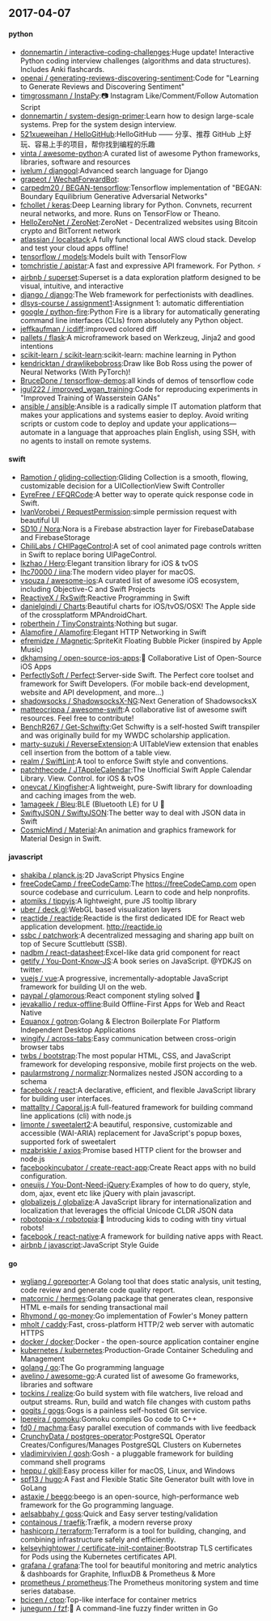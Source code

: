 ## 2017-04-07

#### python
* [donnemartin / interactive-coding-challenges](https://github.com/donnemartin/interactive-coding-challenges):Huge update! Interactive Python coding interview challenges (algorithms and data structures). Includes Anki flashcards.
* [openai / generating-reviews-discovering-sentiment](https://github.com/openai/generating-reviews-discovering-sentiment):Code for "Learning to Generate Reviews and Discovering Sentiment"
* [timgrossmann / InstaPy](https://github.com/timgrossmann/InstaPy):📷 Instagram Like/Comment/Follow Automation Script
* [donnemartin / system-design-primer](https://github.com/donnemartin/system-design-primer):Learn how to design large-scale systems. Prep for the system design interview.
* [521xueweihan / HelloGitHub](https://github.com/521xueweihan/HelloGitHub):HelloGitHub —— 分享、推荐 GitHub 上好玩、容易上手的项目，帮你找到编程的乐趣
* [vinta / awesome-python](https://github.com/vinta/awesome-python):A curated list of awesome Python frameworks, libraries, software and resources
* [ivelum / djangoql](https://github.com/ivelum/djangoql):Advanced search language for Django
* [grapeot / WechatForwardBot](https://github.com/grapeot/WechatForwardBot):
* [carpedm20 / BEGAN-tensorflow](https://github.com/carpedm20/BEGAN-tensorflow):Tensorflow implementation of "BEGAN: Boundary Equilibrium Generative Adversarial Networks"
* [fchollet / keras](https://github.com/fchollet/keras):Deep Learning library for Python. Convnets, recurrent neural networks, and more. Runs on TensorFlow or Theano.
* [HelloZeroNet / ZeroNet](https://github.com/HelloZeroNet/ZeroNet):ZeroNet - Decentralized websites using Bitcoin crypto and BitTorrent network
* [atlassian / localstack](https://github.com/atlassian/localstack):A fully functional local AWS cloud stack. Develop and test your cloud apps offline!
* [tensorflow / models](https://github.com/tensorflow/models):Models built with TensorFlow
* [tomchristie / apistar](https://github.com/tomchristie/apistar):A fast and expressive API framework. For Python. ⚡️
* [airbnb / superset](https://github.com/airbnb/superset):Superset is a data exploration platform designed to be visual, intuitive, and interactive
* [django / django](https://github.com/django/django):The Web framework for perfectionists with deadlines.
* [dlsys-course / assignment1](https://github.com/dlsys-course/assignment1):Assignment 1: automatic differentiation
* [google / python-fire](https://github.com/google/python-fire):Python Fire is a library for automatically generating command line interfaces (CLIs) from absolutely any Python object.
* [jeffkaufman / icdiff](https://github.com/jeffkaufman/icdiff):improved colored diff
* [pallets / flask](https://github.com/pallets/flask):A microframework based on Werkzeug, Jinja2 and good intentions
* [scikit-learn / scikit-learn](https://github.com/scikit-learn/scikit-learn):scikit-learn: machine learning in Python
* [kendricktan / drawlikebobross](https://github.com/kendricktan/drawlikebobross):Draw like Bob Ross using the power of Neural Networks (With PyTorch)!
* [BruceDone / tensorflow-demos](https://github.com/BruceDone/tensorflow-demos):all kinds of demos of tensorflow code
* [igul222 / improved_wgan_training](https://github.com/igul222/improved_wgan_training):Code for reproducing experiments in "Improved Training of Wasserstein GANs"
* [ansible / ansible](https://github.com/ansible/ansible):Ansible is a radically simple IT automation platform that makes your applications and systems easier to deploy. Avoid writing scripts or custom code to deploy and update your applications— automate in a language that approaches plain English, using SSH, with no agents to install on remote systems.

#### swift
* [Ramotion / gliding-collection](https://github.com/Ramotion/gliding-collection):Gliding Collection is a smooth, flowing, customizable decision for a UICollectionView Swift Controller
* [EyreFree / EFQRCode](https://github.com/EyreFree/EFQRCode):A better way to operate quick response code in Swift.
* [IvanVorobei / RequestPermission](https://github.com/IvanVorobei/RequestPermission):simple permission request with beautiful UI
* [SD10 / Nora](https://github.com/SD10/Nora):Nora is a Firebase abstraction layer for FirebaseDatabase and FirebaseStorage
* [ChiliLabs / CHIPageControl](https://github.com/ChiliLabs/CHIPageControl):A set of cool animated page controls written in Swift to replace boring UIPageControl.
* [lkzhao / Hero](https://github.com/lkzhao/Hero):Elegant transition library for iOS & tvOS
* [lhc70000 / iina](https://github.com/lhc70000/iina):The modern video player for macOS.
* [vsouza / awesome-ios](https://github.com/vsouza/awesome-ios):A curated list of awesome iOS ecosystem, including Objective-C and Swift Projects
* [ReactiveX / RxSwift](https://github.com/ReactiveX/RxSwift):Reactive Programming in Swift
* [danielgindi / Charts](https://github.com/danielgindi/Charts):Beautiful charts for iOS/tvOS/OSX! The Apple side of the crossplatform MPAndroidChart.
* [roberthein / TinyConstraints](https://github.com/roberthein/TinyConstraints):Nothing but sugar.
* [Alamofire / Alamofire](https://github.com/Alamofire/Alamofire):Elegant HTTP Networking in Swift
* [efremidze / Magnetic](https://github.com/efremidze/Magnetic):SpriteKit Floating Bubble Picker (inspired by Apple Music)
* [dkhamsing / open-source-ios-apps](https://github.com/dkhamsing/open-source-ios-apps):📱 Collaborative List of Open-Source iOS Apps
* [PerfectlySoft / Perfect](https://github.com/PerfectlySoft/Perfect):Server-side Swift. The Perfect core toolset and framework for Swift Developers. (For mobile back-end development, website and API development, and more…)
* [shadowsocks / ShadowsocksX-NG](https://github.com/shadowsocks/ShadowsocksX-NG):Next Generation of ShadowsocksX
* [matteocrippa / awesome-swift](https://github.com/matteocrippa/awesome-swift):A collaborative list of awesome swift resources. Feel free to contribute!
* [BenchR267 / Get-Schwifty](https://github.com/BenchR267/Get-Schwifty):Get Schwifty is a self-hosted Swift transpiler and was originally build for my WWDC scholarship application.
* [marty-suzuki / ReverseExtension](https://github.com/marty-suzuki/ReverseExtension):A UITableView extension that enables cell insertion from the bottom of a table view.
* [realm / SwiftLint](https://github.com/realm/SwiftLint):A tool to enforce Swift style and conventions.
* [patchthecode / JTAppleCalendar](https://github.com/patchthecode/JTAppleCalendar):The Unofficial Swift Apple Calendar Library. View. Control. for iOS & tvOS
* [onevcat / Kingfisher](https://github.com/onevcat/Kingfisher):A lightweight, pure-Swift library for downloading and caching images from the web.
* [1amageek / Bleu](https://github.com/1amageek/Bleu):BLE (Bluetooth LE) for U 🎁
* [SwiftyJSON / SwiftyJSON](https://github.com/SwiftyJSON/SwiftyJSON):The better way to deal with JSON data in Swift
* [CosmicMind / Material](https://github.com/CosmicMind/Material):An animation and graphics framework for Material Design in Swift.

#### javascript
* [shakiba / planck.js](https://github.com/shakiba/planck.js):2D JavaScript Physics Engine
* [freeCodeCamp / freeCodeCamp](https://github.com/freeCodeCamp/freeCodeCamp):The https://freeCodeCamp.com open source codebase and curriculum. Learn to code and help nonprofits.
* [atomiks / tippyjs](https://github.com/atomiks/tippyjs):A lightweight, pure JS tooltip library
* [uber / deck.gl](https://github.com/uber/deck.gl):WebGL based visualization layers
* [reactide / reactide](https://github.com/reactide/reactide):Reactide is the first dedicated IDE for React web application development. http://reactide.io
* [ssbc / patchwork](https://github.com/ssbc/patchwork):A decentralized messaging and sharing app built on top of Secure Scuttlebutt (SSB).
* [nadbm / react-datasheet](https://github.com/nadbm/react-datasheet):Excel-like data grid component for react
* [getify / You-Dont-Know-JS](https://github.com/getify/You-Dont-Know-JS):A book series on JavaScript. @YDKJS on twitter.
* [vuejs / vue](https://github.com/vuejs/vue):A progressive, incrementally-adoptable JavaScript framework for building UI on the web.
* [paypal / glamorous](https://github.com/paypal/glamorous):React component styling solved 💄
* [jevakallio / redux-offline](https://github.com/jevakallio/redux-offline):Build Offline-First Apps for Web and React Native
* [Equanox / gotron](https://github.com/Equanox/gotron):Golang & Electron Boilerplate For Platform Independent Desktop Applications
* [wingify / across-tabs](https://github.com/wingify/across-tabs):Easy communication between cross-origin browser tabs
* [twbs / bootstrap](https://github.com/twbs/bootstrap):The most popular HTML, CSS, and JavaScript framework for developing responsive, mobile first projects on the web.
* [paularmstrong / normalizr](https://github.com/paularmstrong/normalizr):Normalizes nested JSON according to a schema
* [facebook / react](https://github.com/facebook/react):A declarative, efficient, and flexible JavaScript library for building user interfaces.
* [mattallty / Caporal.js](https://github.com/mattallty/Caporal.js):A full-featured framework for building command line applications (cli) with node.js
* [limonte / sweetalert2](https://github.com/limonte/sweetalert2):A beautiful, responsive, customizable and accessible (WAI-ARIA) replacement for JavaScript's popup boxes, supported fork of sweetalert
* [mzabriskie / axios](https://github.com/mzabriskie/axios):Promise based HTTP client for the browser and node.js
* [facebookincubator / create-react-app](https://github.com/facebookincubator/create-react-app):Create React apps with no build configuration.
* [oneuijs / You-Dont-Need-jQuery](https://github.com/oneuijs/You-Dont-Need-jQuery):Examples of how to do query, style, dom, ajax, event etc like jQuery with plain javascript.
* [globalizejs / globalize](https://github.com/globalizejs/globalize):A JavaScript library for internationalization and localization that leverages the official Unicode CLDR JSON data
* [robotopia-x / robotopia](https://github.com/robotopia-x/robotopia):🤖 Introducing kids to coding with tiny virtual robots!
* [facebook / react-native](https://github.com/facebook/react-native):A framework for building native apps with React.
* [airbnb / javascript](https://github.com/airbnb/javascript):JavaScript Style Guide

#### go
* [wgliang / goreporter](https://github.com/wgliang/goreporter):A Golang tool that does static analysis, unit testing, code review and generate code quality report.
* [matcornic / hermes](https://github.com/matcornic/hermes):Golang package that generates clean, responsive HTML e-mails for sending transactional mail
* [Rhymond / go-money](https://github.com/Rhymond/go-money):Go implementation of Fowler's Money pattern
* [mholt / caddy](https://github.com/mholt/caddy):Fast, cross-platform HTTP/2 web server with automatic HTTPS
* [docker / docker](https://github.com/docker/docker):Docker - the open-source application container engine
* [kubernetes / kubernetes](https://github.com/kubernetes/kubernetes):Production-Grade Container Scheduling and Management
* [golang / go](https://github.com/golang/go):The Go programming language
* [avelino / awesome-go](https://github.com/avelino/awesome-go):A curated list of awesome Go frameworks, libraries and software
* [tockins / realize](https://github.com/tockins/realize):Go build system with file watchers, live reload and output streams. Run, build and watch file changes with custom paths
* [gogits / gogs](https://github.com/gogits/gogs):Gogs is a painless self-hosted Git service.
* [lpereira / gomoku](https://github.com/lpereira/gomoku):Gomoku compiles Go code to C++
* [fd0 / machma](https://github.com/fd0/machma):Easy parallel execution of commands with live feedback
* [CrunchyData / postgres-operator](https://github.com/CrunchyData/postgres-operator):PostgreSQL Operator Creates/Configures/Manages PostgreSQL Clusters on Kubernetes
* [vladimirvivien / gosh](https://github.com/vladimirvivien/gosh):Gosh - a pluggable framework for building command shell programs
* [heppu / gkill](https://github.com/heppu/gkill):Easy process killer for macOS, Linux, and Windows
* [spf13 / hugo](https://github.com/spf13/hugo):A Fast and Flexible Static Site Generator built with love in GoLang
* [astaxie / beego](https://github.com/astaxie/beego):beego is an open-source, high-performance web framework for the Go programming language.
* [aelsabbahy / goss](https://github.com/aelsabbahy/goss):Quick and Easy server testing/validation
* [containous / traefik](https://github.com/containous/traefik):Træfik, a modern reverse proxy
* [hashicorp / terraform](https://github.com/hashicorp/terraform):Terraform is a tool for building, changing, and combining infrastructure safely and efficiently.
* [kelseyhightower / certificate-init-container](https://github.com/kelseyhightower/certificate-init-container):Bootstrap TLS certificates for Pods using the Kubernetes certificates API.
* [grafana / grafana](https://github.com/grafana/grafana):The tool for beautiful monitoring and metric analytics & dashboards for Graphite, InfluxDB & Prometheus & More
* [prometheus / prometheus](https://github.com/prometheus/prometheus):The Prometheus monitoring system and time series database.
* [bcicen / ctop](https://github.com/bcicen/ctop):Top-like interface for container metrics
* [junegunn / fzf](https://github.com/junegunn/fzf):🌸 A command-line fuzzy finder written in Go
